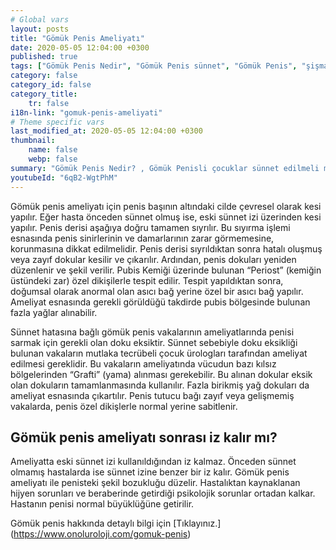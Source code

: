 ```yaml
---
# Global vars
layout: posts
title: "Gömük Penis Ameliyatı"
date: 2020-05-05 12:04:00 +0300
published: true
tags: ["Gömük Penis Nedir", "Gömük Penis sünnet", "Gömük Penis", "şişman çocukta gömük penis", "gömük penis penis boyu", "Gömük Penis Nedeni", "Gömük Penis Teşhis", "Gömük Penis Ameliyatı Ne Zaman" , "Gömük Penis Ameliyatı", "Gömük Penis Tedavisi" , "gömük penis çözüm", "gömük penis sorunu", "gömük penis ameliyatı sonrası"]
category: false
category_id: false
category_title:
    tr: false
i18n-link: "gomuk-penis-ameliyati"
# Theme specific vars
last_modified_at: 2020-05-05 12:04:00 +0300
thumbnail:
    name: false
    webp: false
summary: "Gömük Penis Nedir? , Gömük Penisli çocuklar sünnet edilmeli midir? , Gömük Penis, obez çocuklarda zayıflama halinde düzelir mi? , Penis  boyutları Gömük Peniste normal midir? , Gömük Penis Nedenleri , Gömük Penis Hangi Sorunlara Yol Açar? , Gömük Penis Teşhisi , Gömük Penis Ameliyatı Ne Zaman Yapılmalıdır? , Gömük Penis Ameliyatı , Gömük Penis Tedavisi"
youtubeId: "6qB2-WgtPhM"
---
```






Gömük penis ameliyatı için penis başının altındaki cilde çevresel olarak kesi yapılır. Eğer hasta önceden sünnet olmuş ise, eski sünnet izi üzerinden kesi yapılır. Penis derisi aşağıya doğru tamamen sıyrılır. Bu sıyırma işlemi esnasında penis sinirlerinin ve damarlarının zarar görmemesine, korunmasına dikkat edilmelidir. Penis derisi sıyrıldıktan sonra hatalı oluşmuş veya zayıf dokular kesilir ve çıkarılır. Ardından, penis dokuları yeniden düzenlenir ve şekil verilir. Pubis Kemiği üzerinde bulunan “Periost” (kemiğin üstündeki zar) özel dikişilerle tespit edilir. Tespit yapıldıktan sonra, doğumsal olarak anormal olan asıcı bağ yerine özel bir asıcı bağ yapılır. Ameliyat esnasında gerekli görüldüğü takdirde pubis bölgesinde bulunan fazla yağlar alınabilir.

Sünnet hatasına bağlı gömük penis vakalarının ameliyatlarında penisi sarmak için gerekli olan doku eksiktir. Sünnet sebebiyle doku eksikliği bulunan vakaların mutlaka tecrübeli çocuk ürologları tarafından ameliyat edilmesi gereklidir. Bu vakaların ameliyatında vücudun bazı kılsız bölgelerinden “Grafti” (yama) alınması gerekebilir. Bu alınan dokular eksik olan dokuların tamamlanmasında kullanılır. Fazla birikmiş yağ dokuları da ameliyat esnasında çıkartılır. Penis tutucu bağı zayıf veya gelişmemiş vakalarda, penis özel dikişlerle normal yerine sabitlenir.

## Gömük penis ameliyatı sonrası iz kalır mı?

Ameliyatta eski sünnet izi kullanıldığından iz kalmaz. Önceden sünnet olmamış hastalarda ise sünnet izine benzer bir iz kalır. Gömük penis ameliyatı ile penisteki şekil bozukluğu düzelir. Hastalıktan kaynaklanan hijyen sorunları ve beraberinde getirdiği psikolojik sorunlar ortadan kalkar. Hastanın penisi normal büyüklüğüne getirilir.


Gömük penis hakkında detaylı bilgi için [Tıklayınız.] (https://www.onoluroloji.com/gomuk-penis)
